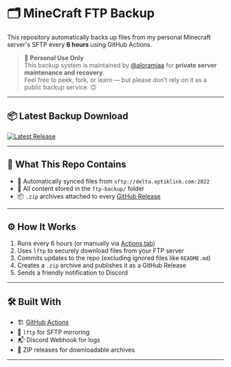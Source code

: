 # 🗂️ MineCraft FTP Backup

This repository automatically backs up files from my personal Minecraft server's SFTP every **6 hours** using GitHub Actions.

> 🧪 **Personal Use Only**  
> This backup system is maintained by [@aloramiaa](https://github.com/aloramiaa) for **private server maintenance and recovery**.  
> Feel free to peek, fork, or learn — but please don’t rely on it as a public backup service. 😉

---

## 📦 Latest Backup Download

[![Latest Release](https://img.shields.io/github/v/release/aloramiaa/MineCraft-Backup?label=Latest%20Backup&style=for-the-badge&color=blue)](https://github.com/aloramiaa/MineCraft-Backup/releases/latest)

---

## 🔁 What This Repo Contains

- 🔄 Automatically synced files from `sftp://delta.optiklink.com:2022`
- 📁 All content stored in the `ftp-backup/` folder
- 📦 `.zip` archives attached to every [GitHub Release](https://github.com/aloramiaa/MineCraft-Backup/releases)

---

## ⚙️ How It Works

1. Runs every 6 hours (or manually via [Actions tab](../../actions))
2. Uses `lftp` to securely download files from your FTP server
3. Commits updates to the repo (excluding ignored files like `README.md`)
4. Creates a `.zip` archive and publishes it as a GitHub Release
5. Sends a friendly notification to Discord

---

## 🛠️ Built With

- 🏗️ [GitHub Actions](https://github.com/features/actions)
- 🔐 `lftp` for SFTP mirroring
- 📬 Discord Webhook for logs
- 💾 ZIP releases for downloadable archives

---



